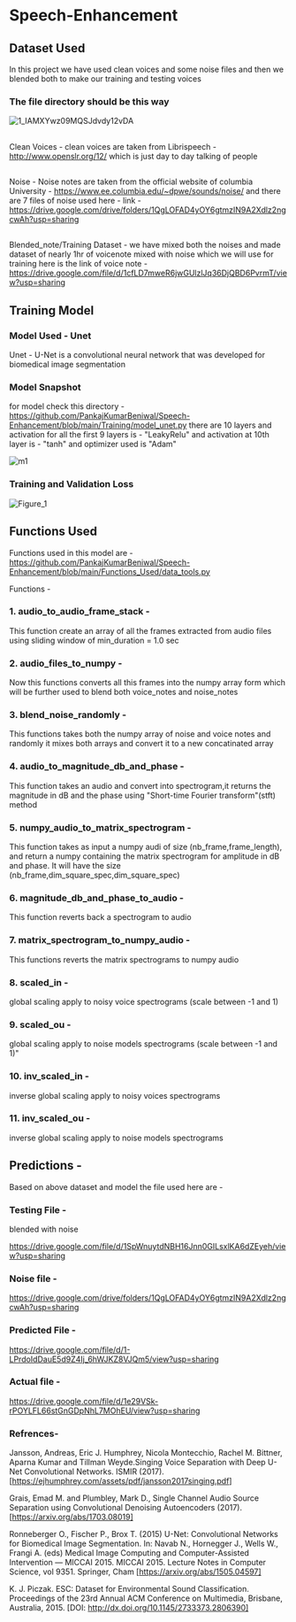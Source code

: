 # Speech-Enhancement
## Dataset Used
In this project we have used clean voices and some noise files and then we blended both to make our training and testing voices
### The file directory should be this way
![1_IAMXYwz09MQSJdvdy12vDA](https://user-images.githubusercontent.com/63897550/105654522-2d454180-5ee4-11eb-871e-937ffe41f271.png)
##
Clean Voices - clean voices are taken from Librispeech - http://www.openslr.org/12/ which is just day to day talking of people
##
Noise - Noise notes are taken from the official website of columbia University - https://www.ee.columbia.edu/~dpwe/sounds/noise/ and there are 7 files of noise used here - link - https://drive.google.com/drive/folders/1QgLOFAD4yOY6gtmzIN9A2Xdlz2ngcwAh?usp=sharing
##
Blended_note/Training Dataset - we have mixed both the noises and made dataset of nearly 1hr of voicenote mixed with noise which we will use for training here is the link of voice note - https://drive.google.com/file/d/1cfLD7mweR6jwGUlzlJq36DjQBD6PvrmT/view?usp=sharing

## Training Model
### Model Used - Unet
Unet - U-Net is a convolutional neural network that was developed for biomedical image segmentation
### Model Snapshot
for model check this directory - https://github.com/PankajKumarBeniwal/Speech-Enhancement/blob/main/Training/model_unet.py 
there are 10 layers and activation for all the first 9 layers is - "LeakyRelu" and activation at 10th layer is - "tanh" and optimizer used is "Adam"

![m1](https://user-images.githubusercontent.com/63897550/105655637-6da5bf00-5ee6-11eb-872c-9f0af9e27cc3.png)

### Training and Validation Loss
![Figure_1](https://user-images.githubusercontent.com/63897550/105655755-b3628780-5ee6-11eb-8745-ecf48cea30e0.png)

## Functions Used 
Functions used in this model are - https://github.com/PankajKumarBeniwal/Speech-Enhancement/blob/main/Functions_Used/data_tools.py

Functions - 
### 1. audio_to_audio_frame_stack -
This function create an array of all the frames extracted from audio files using sliding window of min_duration = 1.0 sec
### 2. audio_files_to_numpy -
Now this functions converts all this frames into the numpy array form which will be further used to blend both voice_notes and noise_notes
### 3. blend_noise_randomly - 
This functions takes both the numpy array of noise and voice notes and randomly it mixes both arrays and convert it to a new concatinated array
### 4. audio_to_magnitude_db_and_phase -
This function takes an audio and convert into spectrogram,it returns the magnitude in dB and the phase using "Short-time Fourier transform"(stft) method 
### 5. numpy_audio_to_matrix_spectrogram -
This function takes as input a numpy audi of size (nb_frame,frame_length), and return a numpy containing the matrix spectrogram for amplitude in dB and phase. It will have the size (nb_frame,dim_square_spec,dim_square_spec)
### 6. magnitude_db_and_phase_to_audio -
This function reverts back a spectrogram to audio
### 7. matrix_spectrogram_to_numpy_audio - 
This functions reverts the matrix spectrograms to numpy audio
### 8. scaled_in -
global scaling apply to noisy voice spectrograms (scale between -1 and 1)
### 9. scaled_ou -
global scaling apply to noise models spectrograms (scale between -1 and 1)"
### 10. inv_scaled_in -
inverse global scaling apply to noisy voices spectrograms
### 11. inv_scaled_ou - 
inverse global scaling apply to noise models spectrograms

## Predictions -
Based on above dataset and model the file used here are -
### Testing File - 
blended with noise 

https://drive.google.com/file/d/1SpWnuytdNBH16Jnn0GILsxlKA6dZEyeh/view?usp=sharing
### Noise file -
https://drive.google.com/drive/folders/1QgLOFAD4yOY6gtmzIN9A2Xdlz2ngcwAh?usp=sharing
### Predicted File -
https://drive.google.com/file/d/1-LPrdoIdDauE5d9Z4Ij_6hWJKZ8VJQm5/view?usp=sharing
### Actual file - 
https://drive.google.com/file/d/1e29VSk-rPOYLFL66stGnGDpNhL7MOhEU/view?usp=sharing

### Refrences- 
Jansson, Andreas, Eric J. Humphrey, Nicola Montecchio, Rachel M. Bittner, Aparna Kumar and Tillman Weyde.Singing Voice Separation with Deep U-Net Convolutional Networks. ISMIR (2017).
[https://ejhumphrey.com/assets/pdf/jansson2017singing.pdf]

Grais, Emad M. and Plumbley, Mark D., Single Channel Audio Source Separation using Convolutional Denoising Autoencoders (2017).
[https://arxiv.org/abs/1703.08019]

Ronneberger O., Fischer P., Brox T. (2015) U-Net: Convolutional Networks for Biomedical Image Segmentation. In: Navab N., Hornegger J., Wells W., Frangi A. (eds) Medical Image Computing and Computer-Assisted Intervention — MICCAI 2015. MICCAI 2015. Lecture Notes in Computer Science, vol 9351. Springer, Cham
[https://arxiv.org/abs/1505.04597]

K. J. Piczak. ESC: Dataset for Environmental Sound Classification. Proceedings of the 23rd Annual ACM Conference on Multimedia, Brisbane, Australia, 2015.
[DOI: http://dx.doi.org/10.1145/2733373.2806390]
